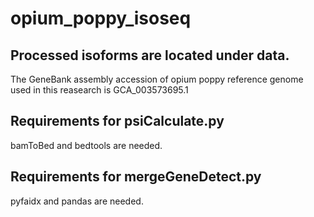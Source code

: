 # opium_poppy_isoseq
## Processed isoforms are located under data.
The GeneBank assembly accession of opium poppy reference genome used in this reasearch is GCA_003573695.1
## Requirements for psiCalculate.py
bamToBed and bedtools are needed.
## Requirements for mergeGeneDetect.py
pyfaidx and pandas are needed.
